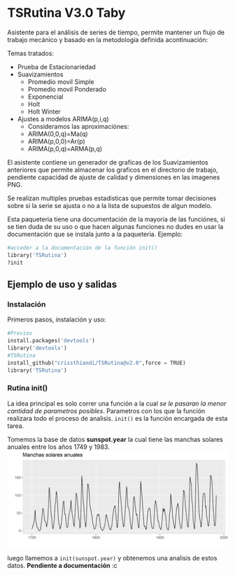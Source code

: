 # TSRutina V3.0 Taby

Asistente para el análisis de series de tiempo, permite mantener un flujo de trabajo mecánico y basado en la metodología definida acontinuación:

Temas tratados:
* Prueba de Estacionariedad
* Suavizamientos 
  * Promedio movil Simple
  * Promedio movil Ponderado
  * Exponencial
  * Holt
  * Holt Winter
* Ajustes a modelos ARIMA(p,i,q)
  * Consideramos las aproximaciónes:
  * ARIMA(0,0,q)=Ma(q)
  * ARIMA(p,0,0)=Ar(p)
  * ARIMA(p,0,q)=ARMA(p,q)

El asistente contiene un generador de graficas de los Suavizamientos anteriores que permite almacenar los graficos en el directorio de trabajo, pendiente capacidad de ajuste de calidad y dimensiones en las imagenes PNG.

Se realizan multiples pruebas estadisticas que permite tomar decisiones sobre si la serie se ajusta o no a la lista de supuestos de algun modelo.

Esta paqueteria tiene una documentación de la mayoria de las funciónes, si se tien duda de su uso o que hacen algunas funciones no dudes en usar la documentación que se instala junto a la paqueteria. Ejemplo:
```python
#acceder a la documentación de la función init()
library('TSRutina')
?init
```

## Ejemplo de uso y salidas

### Instalación

Primeros pasos, instalación y uso:
```python
#Previos
install.packages('devtools')
library('devtools')
#TSRutina
install_github("crissthiandi/TSRutina@v2.0",force = TRUE)
library('TSRutina')
```
### Rutina init()

La idea principal es solo correr una función a la cual *se le pasaran la menor cantidad de parametros posibles*. Parametros con los que la función realizara todo el proceso de analisis. ```init()``` es la función encargada de esta tarea.

Tomemos la base de datos **sunspot.year** la cual tiene las manchas solares anuales entre los años 1749 y 1983.
![image](img/manchasts.png)

luego llamemos a ```init(sunspot.year)``` y obtenemos una analisis de estos datos.
**Pendiente a documentación** :c




